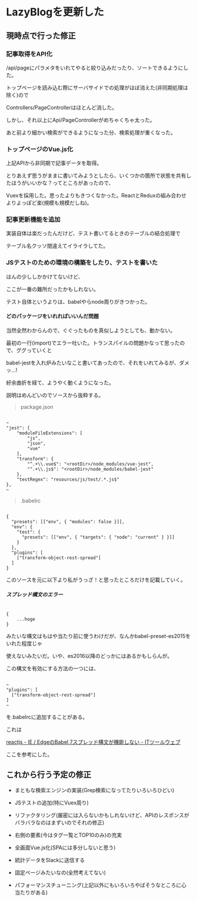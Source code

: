 # LazyBlogを更新した

## 現時点で行った修正

### 記事取得をAPI化

/api/pageにパラメタをいれてやると絞り込みだったり、ソートできるようにした。

トップページを読み込む際にサーバサイドでの処理がほぼ消えた(非同期処理は除く)ので

Controllers/PageControllerはほとんど消した。

しかし、それ以上にApi/PageControllerがめちゃくちゃ太った。

あと前より細かい検索ができるようになった分、検索処理が重くなった。

### トップページのVue.js化

上記APIから非同期で記事データを取得。

とりあえず思うがままに書いてみようとしたら、いくつかの箇所で状態を共有したほうがいいかな？ってところがあったので、

Vuexを採用した。思ったよりもきつくなかった。ReactとReduxの組み合わせよりよっぽど楽(規模も規模だしね)。

### 記事更新機能を追加

実装自体は楽だったんだけど、テスト書いてるときのテーブルの結合処理で

テーブル名クッソ間違えてイライラしてた。

### JSテストのための環境の構築をしたり、テストを書いた

ほんの少ししかかけてないけど、

ここが一番の難所だったかもしれない。

テスト自体というよりは、babelやらnode周りがきつかった。

#### どのパッケージをいれればいいんだ問題

当然全然わからんので、ぐぐったものを真似しようとしても、動かない。

最初の一行(import)でエラー吐いた。トランスパイルの問題かなって思ったので、ググっていくと

babel-jestを入れ炉みたいなこと書いてあったので、それをいれてみるが、ダメッ...!

紆余曲折を経て、ようやく動くようになった。

説明はめんどいのでソースから抜粋する。

> package.json

```

~
"jest": {
    "moduleFileExtensions": [
        "js",
        "json",
        "vue"
    ],
    "transform": {
        "^.+\\.vue$": "<rootDir>/node_modules/vue-jest",
        "^.+\\.js$": "<rootDir>/node_modules/babel-jest"
    },
    "testRegex": "resources/js/test/.*.js$"
},
~

```

> .babelrc

```

{
  "presets": [["env", { "modules": false }]],
  "env": {
    "test": {
      "presets": [["env", { "targets": { "node": "current" } }]]
    }
  },
  "plugins": [
    ["transform-object-rest-spread"]
  ]
}

```

このソースを元に以下より私がうっざ！と思ったところだけを記載していく。

##### スプレッド構文のエラー

```

{
	...hoge
}

```

みたいな構文はもはや当たり前に使うわけだが、なんかbabel-preset-es2015をいれた程度じゃ

使えないみたいだ。いや、es2016以降のどっかにはあるかもしらんが。

この構文を有効にする方法の一つには、

```

~
"plugins": [
  ["transform-object-rest-spread"]
]
~

```

を.babelrcに追加することがある。

これは

[reactjs - IE / EdgeのBabel 7スプレッド構文が機能しない - ITツールウェブ](https://ja.coder.work/so/reactjs/1531530)

ここを参考にした。

## これから行う予定の修正

* まともな検索エンジンの実装(Grep検索になってたりいろいろひどい)

* JSテストの追加(特にVuex周り)

* リファクタリング(厳密には入らないかもしれないけど、APIのレスポンスがバラバラなのはまずいのでそれの修正)

* 右側の要素(今はタグ一覧とTOP10のみ)の充実

* 全画面Vue.js化(SPAには多分しないと思う)

* 統計データをSlackに送信する

* 固定ページみたいなの(全然考えてない)

* パフォーマンスチューニング(上記以外にもいろいろやばそうなところに心当たりがある)
